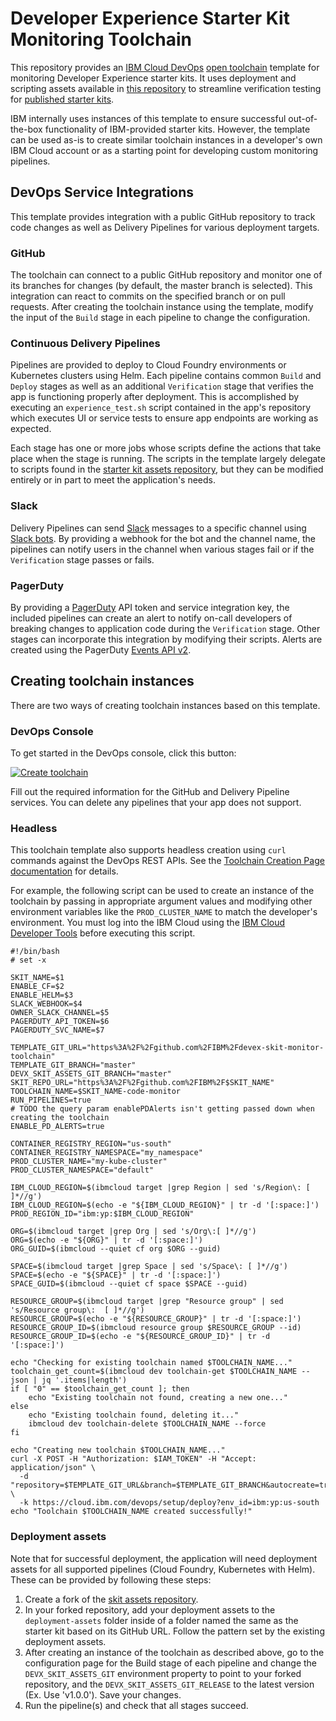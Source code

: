 # Developer Experience Starter Kit Monitoring Toolchain

This repository provides an [IBM Cloud DevOps](https://cloud.ibm.com/devops) [open toolchain](https://github.com/open-toolchain) template for monitoring Developer Experience starter kits. It uses deployment and scripting assets available in [this repository](https://github.com/IBM/devex-skit-assets) to streamline verification testing for [published starter kits](https://cloud.ibm.com/developer/appservice/starter-kits).

IBM internally uses instances of this template to ensure successful out-of-the-box functionality of IBM-provided starter kits. However, the template can be used as-is to create similar toolchain instances in a developer's own IBM Cloud account or as a starting point for developing custom monitoring pipelines.

## DevOps Service Integrations

This template provides integration with a public GitHub repository to track code changes as well as Delivery Pipelines for various deployment targets.

### GitHub
The toolchain can connect to a public GitHub repository and monitor one of its branches for changes (by default, the master branch is selected). This integration can react to commits on the specified branch or on pull requests. After creating the toolchain instance using the template, modify the input of the `Build` stage in each pipeline to change the configuration.

### Continuous Delivery Pipelines
Pipelines are provided to deploy to Cloud Foundry environments or Kubernetes clusters using Helm. Each pipeline contains common `Build` and `Deploy` stages as well as an additional `Verification` stage that verifies the app is functioning properly after deployment. This is accomplished by executing an `experience_test.sh` script contained in the app's repository which executes UI or service tests to ensure app endpoints are working as expected.

Each stage has one or more jobs whose scripts define the actions that take place when the stage is running. The scripts in the template largely delegate to scripts found in the [starter kit assets repository](https://github.com/IBM/devex-skit-assets/tree/master/scripts), but they can be modified entirely or in part to meet the application's needs.

### Slack
Delivery Pipelines can send [Slack](https://slack.com/) messages to a specific channel using [Slack bots](https://api.slack.com/bot-users). By providing a webhook for the bot and the channel name, the pipelines can notify users in the channel when various stages fail or if the `Verification` stage passes or fails.

### PagerDuty
By providing a [PagerDuty](https://www.pagerduty.com/) API token and service integration key, the included pipelines can create an alert to notify on-call developers of breaking changes to application code during the `Verification` stage. Other stages can incorporate this integration by modifying their scripts. Alerts are created using the PagerDuty [Events API v2](https://v2.developer.pagerduty.com/docs/events-api-v2).

## Creating toolchain instances

There are two ways of creating toolchain instances based on this template.

### DevOps Console
To get started in the DevOps console, click this button:

[![Create toolchain](https://cloud.ibm.com/devops/graphics/create_toolchain_button.png)](https://cloud.ibm.com/devops/setup/deploy?repository=https%3A%2F%2Fgithub.com%2FIBM%2Fdevex-skit-monitor-toolchain&env_id=ibm:yp:us-south)

Fill out the required information for the GitHub and Delivery Pipeline services. You can delete any pipelines that your app does not support.

### Headless 
This toolchain template also supports headless creation using `curl` commands against the DevOps REST APIs. See the [Toolchain Creation Page documentation](https://github.com/open-toolchain/sdk/wiki/Toolchain-Creation-page-parameters) for details.

For example, the following script can be used to create an instance of the toolchain by passing in appropriate argument values and modifying other environment variables like the `PROD_CLUSTER_NAME` to match the developer's environment. You must log into the IBM Cloud using the [IBM Cloud Developer Tools](https://cloud.ibm.com/docs/cli?topic=cloud-cli-getting-started) before executing this script.

```
#!/bin/bash
# set -x

SKIT_NAME=$1
ENABLE_CF=$2
ENABLE_HELM=$3
SLACK_WEBHOOK=$4
OWNER_SLACK_CHANNEL=$5
PAGERDUTY_API_TOKEN=$6
PAGERDUTY_SVC_NAME=$7

TEMPLATE_GIT_URL="https%3A%2F%2Fgithub.com%2FIBM%2Fdevex-skit-monitor-toolchain"
TEMPLATE_GIT_BRANCH="master"
DEVX_SKIT_ASSETS_GIT_BRANCH="master"
SKIT_REPO_URL="https%3A%2F%2Fgithub.com%2FIBM%2F$SKIT_NAME"
TOOLCHAIN_NAME=$SKIT_NAME-code-monitor
RUN_PIPELINES=true
# TODO the query param enablePDAlerts isn't getting passed down when creating the toolchain
ENABLE_PD_ALERTS=true

CONTAINER_REGISTRY_REGION="us-south"
CONTAINER_REGISTRY_NAMESPACE="my_namespace"
PROD_CLUSTER_NAME="my-kube-cluster"
PROD_CLUSTER_NAMESPACE="default"

IBM_CLOUD_REGION=$(ibmcloud target |grep Region | sed 's/Region\: [ ]*//g')
IBM_CLOUD_REGION=$(echo -e "${IBM_CLOUD_REGION}" | tr -d '[:space:]')
PROD_REGION_ID="ibm:yp:$IBM_CLOUD_REGION"

ORG=$(ibmcloud target |grep Org | sed 's/Org\:[ ]*//g')
ORG=$(echo -e "${ORG}" | tr -d '[:space:]')
ORG_GUID=$(ibmcloud --quiet cf org $ORG --guid)

SPACE=$(ibmcloud target |grep Space | sed 's/Space\: [ ]*//g')
SPACE=$(echo -e "${SPACE}" | tr -d '[:space:]')
SPACE_GUID=$(ibmcloud --quiet cf space $SPACE --guid)

RESOURCE_GROUP=$(ibmcloud target |grep "Resource group" | sed 's/Resource group\:  [ ]*//g')
RESOURCE_GROUP=$(echo -e "${RESOURCE_GROUP}" | tr -d '[:space:]')
RESOURCE_GROUP_ID=$(ibmcloud resource group $RESOURCE_GROUP --id)
RESOURCE_GROUP_ID=$(echo -e "${RESOURCE_GROUP_ID}" | tr -d '[:space:]')

echo "Checking for existing toolchain named $TOOLCHAIN_NAME..."
toolchain_get_count=$(ibmcloud dev toolchain-get $TOOLCHAIN_NAME --json | jq '.items|length')
if [ "0" == $toolchain_get_count ]; then
    echo "Existing toolchain not found, creating a new one..."
else
    echo "Existing toolchain found, deleting it..."
    ibmcloud dev toolchain-delete $TOOLCHAIN_NAME --force
fi

echo "Creating new toolchain $TOOLCHAIN_NAME..."
curl -X POST -H "Authorization: $IAM_TOKEN" -H "Accept: application/json" \
  -d "repository=$TEMPLATE_GIT_URL&branch=$TEMPLATE_GIT_BRANCH&autocreate=true&apiKey=$IAM_KEY&env_Id=ibm:yp:$IBM_CLOUD_REGION&resourceGroupId=$RESOURCE_GROUP_ID&toolchainName=$TOOLCHAIN_NAME&sourceRepoUrl=$SKIT_REPO_URL&skitAssetsBranch=$DEVX_SKIT_ASSETS_GIT_BRANCH&prodRegion=$PROD_REGION_ID&prodResourceGroup=$RESOURCE_GROUP&prodClusterName=$PROD_CLUSTER_NAME&prodClusterNamespace=$PROD_CLUSTER_NAMESPACE&prodOrganization=$ORG&prodSpace=$SPACE&registryRegion=ibm:yp:$CONTAINER_REGISTRY_REGION&registryNamespace=$CONTAINER_REGISTRY_NAMESPACE&enableCF=$ENABLE_CF&enableHelm=$ENABLE_HELM&slackWebhookURL=$SLACK_WEBHOOK&slackOwnersChannel=$OWNER_SLACK_CHANNEL&pagerDutyAPIToken=$PAGERDUTY_API_TOKEN&pagerDutySvcName=$PAGERDUTY_SVC_NAME&enablePDAlerts=$ENABLE_PD_ALERTS" \
  -k https://cloud.ibm.com/devops/setup/deploy?env_id=ibm:yp:us-south
echo "Toolchain $TOOLCHAIN_NAME created successfully!"
```

### Deployment assets
Note that for successful deployment, the application will need deployment assets for all supported pipelines (Cloud Foundry, Kubernetes with Helm). These can be provided by following these steps:

1. Create a fork of the [skit assets repository](https://github.com/IBM/devex-skit-assets).
1. In your forked repository, add your deployment assets to the `deployment-assets` folder inside of a folder named the same as the starter kit based on its GitHub URL. Follow the pattern set by the existing deployment assets.
1. After creating an instance of the toolchain as described above, go to the configuration page for the Build stage of each pipeline and change the `DEVX_SKIT_ASSETS_GIT` environment property to point to your forked repository, and the `DEVX_SKIT_ASSETS_GIT_RELEASE` to the latest version (Ex. Use 'v1.0.0'). Save your changes.
1. Run the pipeline(s) and check that all stages succeed.

